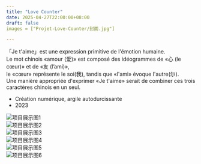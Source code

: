 ```yaml
---
title: "Love Counter"
date: 2025-04-27T22:00:00+08:00
draft: false
images = ["Projet-Love-Counter/封面.jpg"]

---
```



「Je t'aime」est une expression primitive de l'émotion humaine.  
Le mot chinois «amour (爱)» est composé des idéogrammes de «心 (le cœur)» et de «友 (l’ami)»,  
le «cœur» représente le soi(我), tandis que «l'ami» évoque l'autre(尔).  
Une manière appropriée d'exprimer «Je t'aime» serait de combiner ces trois caractères chinois en un seul.


- Création numérique, argile autodurcissante
- 2023



![项目展示图1](/Projet-Love-Counter/1.jpg)  
![项目展示图2](/Projet-Love-Counter/2.jpg)  
![项目展示图3](/Projet-Love-Counter/3.jpg)  
![项目展示图4](/Projet-Love-Counter/4.jpg)  
![项目展示图5](/Projet-Love-Counter/5.jpg)  
![项目展示图6](/Projet-Love-Counter/6.jpg)



